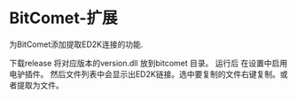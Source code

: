 # BitComet-扩展
为BitComet添加提取ED2K连接的功能.

下载release 将对应版本的version.dll 放到bitcomet 目录。
运行后 在设置中启用 电驴插件。
然后文件列表中会显示出ED2K链接。选中要复制的文件右键复制。或者提取为文件。
